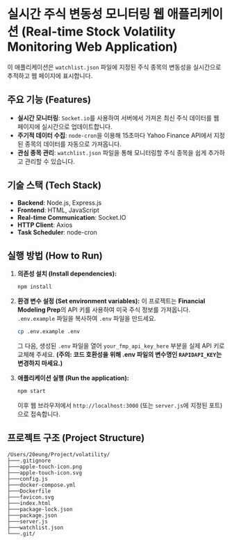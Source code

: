# 실시간 주식 변동성 모니터링 웹 애플리케이션 (Real-time Stock Volatility Monitoring Web Application)

이 애플리케이션은 `watchlist.json` 파일에 지정된 주식 종목의 변동성을 실시간으로 추적하고 웹 페이지에 표시합니다.

## 주요 기능 (Features)

- **실시간 모니터링**: `Socket.io`를 사용하여 서버에서 가져온 최신 주식 데이터를 웹 페이지에 실시간으로 업데이트합니다.
- **주기적 데이터 수집**: `node-cron`을 이용해 15초마다 Yahoo Finance API에서 지정된 종목의 데이터를 자동으로 가져옵니다.
- **관심 종목 관리**: `watchlist.json` 파일을 통해 모니터링할 주식 종목을 쉽게 추가하고 관리할 수 있습니다.

## 기술 스택 (Tech Stack)

- **Backend**: Node.js, Express.js
- **Frontend**: HTML, JavaScript
- **Real-time Communication**: Socket.IO
- **HTTP Client**: Axios
- **Task Scheduler**: node-cron

## 실행 방법 (How to Run)

1.  **의존성 설치 (Install dependencies):**
    ```bash
    npm install
    ```

2.  **환경 변수 설정 (Set environment variables):**
    이 프로젝트는 **Financial Modeling Prep**의 API 키를 사용하여 미국 주식 정보를 가져옵니다. `.env.example` 파일을 복사하여 `.env` 파일을 만드세요.
    ```bash
    cp .env.example .env
    ```
    그 다음, 생성된 `.env` 파일을 열어 `your_fmp_api_key_here` 부분을 실제 API 키로 교체해 주세요.
    **(주의: 코드 호환성을 위해 .env 파일의 변수명인 `RAPIDAPI_KEY`는 변경하지 마세요.)**

3.  **애플리케이션 실행 (Run the application):**
    ```bash
    npm start
    ```
    이후 웹 브라우저에서 `http://localhost:3000` (또는 `server.js`에 지정된 포트)으로 접속합니다.

## 프로젝트 구조 (Project Structure)

```
/Users/20eung/Project/volatility/
├───.gitignore
├───apple-touch-icon.png
├───apple-touch-icon.svg
├───config.js
├───docker-compose.yml
├───Dockerfile
├───favicon.svg
├───index.html
├───package-lock.json
├───package.json
├───server.js
├───watchlist.json
└───.git/
```
